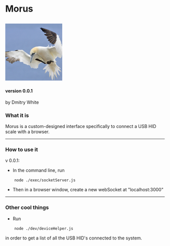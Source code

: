# Morus
![Morus Logo](https://github.com/dmitrydwhite/morus/blob/master/icons/apple-icon-180x180.png?raw=true)
---
#### version 0.0.1
by Dmitry White

### What it is
Morus is a custom-designed interface specifically to connect a USB HID scale with a browser.

---
### How to use it
v 0.0.1: 
* In the command line, run
```
    node ./exec/socketServer.js
```
* Then in a browser window, create a new webSocket at "localhost:3000"

---
### Other cool things
* Run 
```
    node ./dev/deviceHelper.js
```
in order to get a list of all the USB HID's connected to the system.




